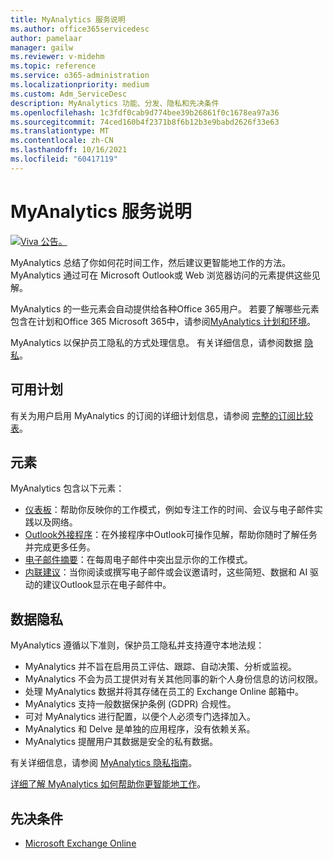 ```yaml
---
title: MyAnalytics 服务说明
ms.author: office365servicedesc
author: pamelaar
manager: gailw
ms.reviewer: v-midehm
ms.topic: reference
ms.service: o365-administration
ms.localizationpriority: medium
ms.custom: Adm_ServiceDesc
description: MyAnalytics 功能、分发、隐私和先决条件
ms.openlocfilehash: 1c3fdf0cab9d774bee39b26861f0c1678ea97a36
ms.sourcegitcommit: 74ced160b4f2371b8f6b12b3e9babd2626f33e63
ms.translationtype: MT
ms.contentlocale: zh-CN
ms.lasthandoff: 10/16/2021
ms.locfileid: "60417119"
---
```

# <a name="myanalytics-service-description"></a>MyAnalytics 服务说明

[![Viva 公告。](media/viva-banner-mya.png)](https://www.microsoft.com/microsoft-viva/insights)

MyAnalytics 总结了你如何花时间工作，然后建议更智能地工作的方法。 MyAnalytics 通过可在 Microsoft [](#elements) Outlook或 Web 浏览器访问的元素提供这些见解。

MyAnalytics 的一些元素会自动提供给各种Office 365用户。 若要了解哪些元素包含在计划和Office 365 Microsoft 365中，请参阅[MyAnalytics 计划和环境](/workplace-analytics/myanalytics/overview/plans-environments)。  

MyAnalytics 以保护员工隐私的方式处理信息。 有关详细信息，请参阅数据 [隐私](#data-privacy)。

## <a name="available-plans"></a>可用计划

有关为用户启用 MyAnalytics 的订阅的详细计划信息，请参阅 [完整的订阅比较表](https://go.microsoft.com/fwlink/?linkid=2139145)。

## <a name="elements"></a>元素

MyAnalytics 包含以下元素：

* [仪表板](/workplace-analytics/myanalytics/use/dashboard-2)：帮助你反映你的工作模式，例如专注工作的时间、会议与电子邮件实践以及网络。
* [Outlook外接程序](/workplace-analytics/myanalytics/use/add-in)：在外接程序中Outlook可操作见解，帮助你随时了解任务并完成更多任务。
* [电子邮件摘要](/workplace-analytics/myanalytics/use/email-digest-2)：在每周电子邮件中突出显示你的工作模式。
* [内联建议](/workplace-analytics/myanalytics/use/mya-notifications)：当你阅读或撰写电子邮件或会议邀请时，这些简短、数据和 AI 驱动的建议Outlook显示在电子邮件中。

## <a name="data-privacy"></a>数据隐私

MyAnalytics 遵循以下准则，保护员工隐私并支持遵守本地法规：

* MyAnalytics 并不旨在启用员工评估、跟踪、自动决策、分析或监视。
* MyAnalytics 不会为员工提供对有关其他同事的新个人身份信息的访问权限。
* 处理 MyAnalytics 数据并将其存储在员工的 Exchange Online 邮箱中。
* MyAnalytics 支持一般数据保护条例 (GDPR) 合规性。
* 可对 MyAnalytics 进行配置，以便个人必须专门选择加入。
* MyAnalytics 和 Delve 是单独的应用程序，没有依赖关系。
* MyAnalytics 提醒用户其数据是安全的私有数据。

有关详细信息，请参阅 [MyAnalytics 隐私指南](/workplace-analytics/myanalytics/overview/privacy-guide)。

[详细了解 MyAnalytics 如何帮助你更智能地工作](https://products.office.com/business/myanalytics-personal-analytics)。

## <a name="prerequisites"></a>先决条件

* [Microsoft Exchange Online](./exchange-online-service-description/exchange-online-service-description.md)